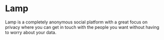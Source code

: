 Lamp
====

Lamp is a completely anonymous social platform with a great focus on privacy where you can get in touch with the people you want without having to worry about your data.
